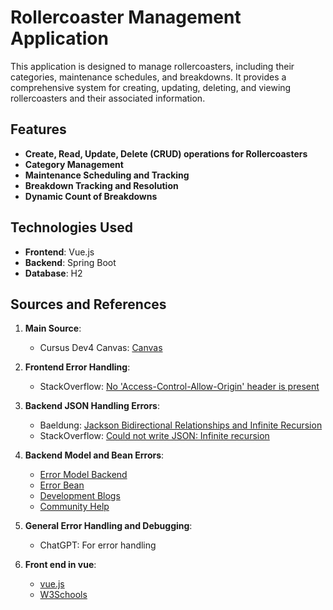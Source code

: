 # Rollercoaster Management Application

This application is designed to manage rollercoasters, including their categories, maintenance schedules, and breakdowns. It provides a comprehensive system for creating, updating, deleting, and viewing rollercoasters and their associated information.

## Features

- **Create, Read, Update, Delete (CRUD) operations for Rollercoasters**
- **Category Management**
- **Maintenance Scheduling and Tracking**
- **Breakdown Tracking and Resolution**
- **Dynamic Count of Breakdowns**

## Technologies Used

- **Frontend**: Vue.js
- **Backend**: Spring Boot
- **Database**: H2

## Sources and References

1. **Main Source**:

   - Cursus Dev4 Canvas: [Canvas](https://canvas.ehb.be)

2. **Frontend Error Handling**:

   - StackOverflow: [No 'Access-Control-Allow-Origin' header is present](https://stackoverflow.com/questions/43871637/no-access-control-allow-origin-header-is-present-on-the-requested-resource-whe)

3. **Backend JSON Handling Errors**:

   - Baeldung: [Jackson Bidirectional Relationships and Infinite Recursion](https://www.baeldung.com/jackson-bidirectional-relationships-and-infinite-recursion)
   - StackOverflow: [Could not write JSON: Infinite recursion](https://stackoverflow.com/questions/47693110/could-not-write-json-infinite-recursion-stackoverflowerror-nested-exception)

4. **Backend Model and Bean Errors**:

   - [Error Model Backend](https://stackoverflow.com/questions/4011472/mappedby-reference-an-unknown-target-entity-property)
   - [Error Bean](https://stackoverflow.com/questions/40058001/error-creating-bean-with-name-entitymanagerfactory-defined-in-class-path-resou)
   - [Development Blogs](https://blog.logrocket.com/)
   - [Community Help](https://www.reddit.com/r/vuejs/)

5. **General Error Handling and Debugging**:

   - ChatGPT: For error handling

6. **Front end in vue**:
   - [vue.js](https://vuejs.org/guide/introduction)
   - [W3Schools](https://www.w3schools.com/vue/index.php)
